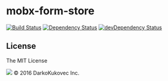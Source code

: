 # mobx-form-store

[![Build Status](https://travis-ci.org/DarkoKukovec/mobx-form-store.svg?branch=master)](https://travis-ci.org/DarkoKukovec/mobx-form-store)
[![Dependency Status](https://david-dm.org/DarkoKukovec/mobx-form-store.svg)](https://david-dm.org/DarkoKukovec/mobx-form-store)
[![devDependency Status](https://david-dm.org/DarkoKukovec/mobx-form-store/dev-status.svg)](https://david-dm.org/DarkoKukovec/mobx-form-store#info=devDependencies)

## License

The MIT License

![](https://assets.DarkoKukovec.co/assets/brand-logo-9e079bfa1875e17c8c1f71d1fee49cf0.svg) © 2016 DarkoKukovec Inc.
